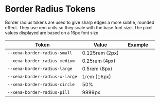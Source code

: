 # Border Radius Tokens

Border radius tokens are used to give sharp edges a more subtle, rounded effect. They use rem units so they scale with the base font size. The pixel values displayed are based on a 16px font size.

| Token                          | Value          | Example                                                                                                    |
| ------------------------------ | -------------- | ---------------------------------------------------------------------------------------------------------- |
| `--xena-border-radius-small`   | 0.125rem (2px) | <div class="border-radius-demo" style="border-radius: var(--xena-border-radius-small);"></div>             |
| `--xena-border-radius-medium`  | 0.25rem (4px)  | <div class="border-radius-demo" style="border-radius: var(--xena-border-radius-medium);"></div>            |
| `--xena-border-radius-large`   | 0.5rem (8px)   | <div class="border-radius-demo" style="border-radius: var(--xena-border-radius-large);"></div>             |
| `--xena-border-radius-x-large` | 1rem (16px)    | <div class="border-radius-demo" style="border-radius: var(--xena-border-radius-x-large);"></div>           |
| `--xena-border-radius-circle`  | 50%            | <div class="border-radius-demo" style="border-radius: var(--xena-border-radius-circle);"></div>            |
| `--xena-border-radius-pill`    | 9999px         | <div class="border-radius-demo" style="border-radius: var(--xena-border-radius-pill); width: 6rem;"></div> |
